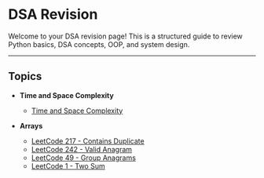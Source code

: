 # DSA Revision

Welcome to your DSA revision page! This is a structured guide to review Python basics, DSA concepts, OOP, and system design.

---

## Topics

- **Time and Space Complexity**
  - [Time and Space Complexity](docs/DSA/TimeAndSpaceComplexity/timeAndSpaceComplexity.md)

- **Arrays**
  - [LeetCode 217 - Contains Duplicate](docs/DSA/Arrays/LeetCode%20217%20-%20Contains%20Duplicate.md)
  - [LeetCode 242 - Valid Anagram](docs/DSA/Arrays/LeetCode%20242%20-%20Valid%20Anagram.md)
  - [LeetCode 49 - Group Anagrams](docs/DSA/Arrays/LeetCode%2049%20-%20Group%20Anagrams.md)
  - [LeetCode 1 - Two Sum](docs/DSA/Arrays/LeetCode%201%20-%20Two%20Sum.md)
